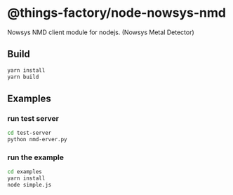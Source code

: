 # @things-factory/node-nowsys-nmd

Nowsys NMD client module for nodejs.
(Nowsys Metal Detector)

## Build

```bash
yarn install 
yarn build
```

## Examples

### run test server

```bash
cd test-server
python nmd-erver.py
```

### run the example

```bash
cd examples
yarn install
node simple.js
```
